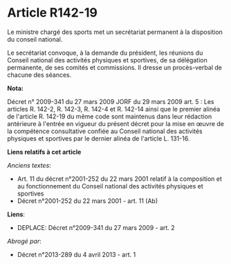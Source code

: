 # Article R142-19

Le ministre chargé des sports met un secrétariat permanent à la disposition du conseil national.

Le secrétariat convoque, à la demande du président, les réunions du Conseil national des activités physiques et sportives, de
sa délégation permanente, de ses comités et commissions. Il dresse un procès-verbal de chacune des séances.

**Nota:**

Décret n° 2009-341 du 27 mars 2009 JORF du 29 mars 2009 art. 5 : Les articles R. 142-2, R. 142-3, R. 142-4 et R. 142-14 ainsi
que le premier alinéa de l'article R. 142-19 du même code sont maintenus dans leur rédaction antérieure à l'entrée en vigueur
du présent décret pour la mise en œuvre de la compétence consultative confiée au Conseil national des activités physiques et
sportives par le dernier alinéa de l'article L. 131-16.

**Liens relatifs à cet article**

_Anciens textes_:

  - Art. 11 du décret n°2001-252 du 22 mars 2001 relatif à la composition et au fonctionnement du Conseil national des activités physiques et sportives
  - Décret n°2001-252 du 22 mars 2001 - art. 11 (Ab)

**Liens**:

  - DEPLACE: Décret n°2009-341 du 27 mars 2009 - art. 2

_Abrogé par_:

  - Décret n°2013-289 du 4 avril 2013 - art. 1
